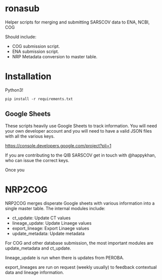 # ronasub
Helper scripts for merging and submitting SARSCOV data to ENA, NCBI, COG

Should include:

* COG submission script.
* ENA submission script.
* NRP Metadata conversion to master table.

# Installation
Python3! 

```
pip install -r requirements.txt
```

## Google Sheets 
These scripts heavily use Google Sheets to track information. You will need your own developer account and you
 will need to have a valid JSON files with all the various keys. 

https://console.developers.google.com/project?pli=1

If you are contributing to the QIB SARSCOV get in touch with @happykhan, who can issue the correct keys. 

Once you 


# NRP2COG

NRP2COG merges disperate Google sheets with various information into a single master table.
The internal modules include: 

* ct_update: Update CT values
* lineage_update: Update Linaege values
* export_lineage: Export Linaege values
* update_metadata: Update metadata

For COG and other database submission, the most important modules are update_metadata and ct_update. 

lineage_update is run when there is updates from PEROBA. 

export_lineages are run on request (weekly usually) to feedback contextual data and lineage information.
